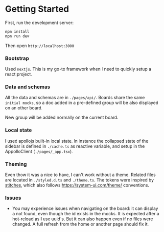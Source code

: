 # Getting Started

First, run the development server:

```bash
npm install
npm run dev
```

Then open `http://localhost:3000`

### Bootstrap

Used `nextjs`. This is my go-to framework when I need to quickly setup a react project.

### Data and schemas

All the data and schemas are in `./pages/api/`.
Boards share the same `initial mocks`, so a doc added in a pre-defined group will be also displayed on an other board.

New group will be added normally on the current board.

### Local state

I used apollojs built-in local state. In instance the collapsed state of the sidebar is defined in `./cache.ts` as reactive variable, and setup in the AppolloClient (`./pages/_app.tsx`).

### Theming

Even thow it was a nice to have, I can't work without a theme. Related files are located in `./styled.d.ts` and `./theme.ts`. The tokens were inspired by [stitches](https://stitches.dev/docs/tokens), which also follows https://system-ui.com/theme/ conventions.

### Issues

- You may experience issues when navigating on the board: it can display a not found, even though the id exists in the mocks. It is expected after a hot-reload as I use uuid's. But it can also happen even if no files were changed. A full refresh from the home or another page should fix it.
